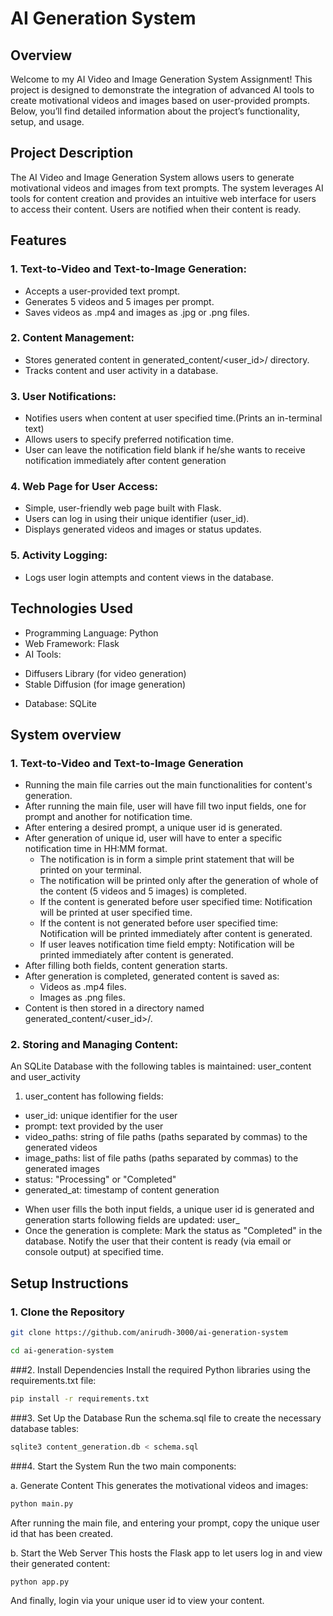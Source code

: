 # AI Generation System

## Overview
Welcome to my AI Video and Image Generation System Assignment! This project is designed to demonstrate the integration of advanced AI tools to create motivational videos and images based on user-provided prompts. Below, you’ll find detailed information about the project’s functionality, setup, and usage.

## Project Description
The AI Video and Image Generation System allows users to generate motivational videos and images from text prompts. The system leverages AI tools for content creation and provides an intuitive web interface for users to access their content. Users are notified when their content is ready.

## Features

### 1. Text-to-Video and Text-to-Image Generation:
* Accepts a user-provided text prompt.
* Generates 5 videos and 5 images per prompt.
* Saves videos as .mp4 and images as .jpg or .png files.

### 2. Content Management:
* Stores generated content in generated_content/<user_id>/ directory.
* Tracks content and user activity in a database.

### 3. User Notifications:
* Notifies users when content at user specified time.(Prints an in-terminal text)
* Allows users to specify preferred notification time.
* User can leave the notification field blank if he/she wants to receive notification immediately after content generation


### 4. Web Page for User Access:
* Simple, user-friendly web page built with Flask.
* Users can log in using their unique identifier (user_id).
* Displays generated videos and images or status updates.

### 5. Activity Logging:
* Logs user login attempts and content views in the database.

## Technologies Used
* Programming Language: Python
* Web Framework: Flask 
* AI Tools:
- Diffusers Library (for video generation)
- Stable Diffusion (for image generation)
* Database: SQLite

## System overview
### 1. Text-to-Video and Text-to-Image Generation
* Running the main file carries out the main functionalities for content's generation.
* After running the main file, user will have fill two input fields, one for prompt and another for notification time.
* After entering a desired prompt, a unique user id is generated.
* After generation of unique id, user will have to enter a specific notification time in HH:MM format.
  - The notification is in form a simple print statement that will be printed on your terminal.
  - The notification will be printed only after the generation of whole of the content (5 videos and 5 images) is completed.
  - If the content is generated before user specified time: Notification will be printed at user specified time.
  - If the content is not generated before user specified time: Notification will be printed immediately after content is generated.
  - If user leaves notification time field empty: Notification will be printed immediately after content is generated.
* After filling both fields, content generation starts.
* After generation is completed, generated content is saved as:
  - Videos as .mp4 files.
  - Images as .png files.
* Content is then stored in a directory named generated_content/<user_id>/.

### 2. Storing and Managing Content:
An SQLite Database with the following tables is maintained: user_content and user_activity
1. user_content has following fields:
 - user_id: unique identifier for the user
 - prompt: text provided by the user
 - video_paths: string of file paths (paths separated by commas) to the generated videos
 - image_paths: list of file paths (paths separated by commas) to the generated images
 - status: "Processing" or "Completed"
 - generated_at: timestamp of content generation
* When user fills the both input fields, a unique user id is generated and generation starts following fields are updated: user_
* Once the generation is complete:
Mark the status as "Completed" in the database.
Notify the user that their content is ready (via email or console output) at specified time.
## Setup Instructions
### 1. Clone the Repository
```bash
git clone https://github.com/anirudh-3000/ai-generation-system
```
```bash
cd ai-generation-system
```

###2. Install Dependencies
Install the required Python libraries using the requirements.txt file:
```bash
pip install -r requirements.txt
```

###3. Set Up the Database
Run the schema.sql file to create the necessary database tables:
```bash
sqlite3 content_generation.db < schema.sql
```

###4. Start the System
Run the two main components:

a. Generate Content
This generates the motivational videos and images:
```bash
python main.py
```
After running the main file, and entering your prompt, copy the unique user id that has been created.

b. Start the Web Server
This hosts the Flask app to let users log in and view their generated content:
```bash
python app.py
```
And finally, login via your unique user id to view your content.
